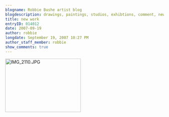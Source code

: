 ```yaml
---
blogname: Robbie Bushe artist blog
blogdescription: drawings, paintings, studios, exhibtions, comment, news as they happen to Robbie Bushe
title: new work
entryID: 014012
date: 2007-09-19
author: robbie
longdate: September 19, 2007 10:27 PM
author_staff_member: robbie
show_comments: true
---
```


<a href="http://www.flickr.com/photos/80876565@N00/1339935373" title="View 'IMG_2110.JPG' on Flickr.com"><img src="http://farm2.static.flickr.com/1061/1339935373_35f2120d5c_m.jpg" alt="IMG_2110.JPG" border="0" width="240" height="171" /></a>

